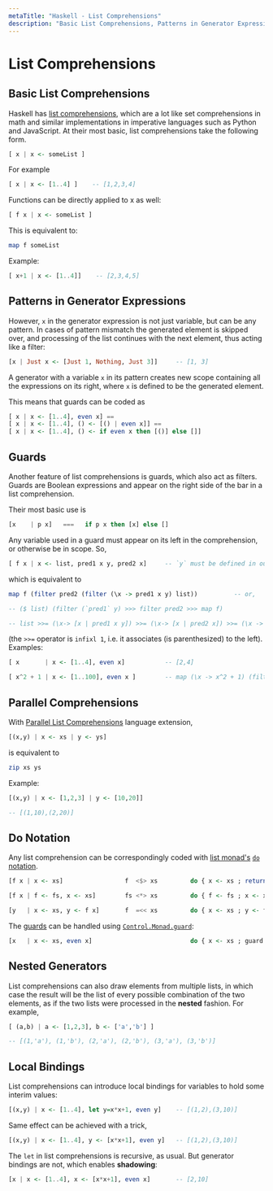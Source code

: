 ```yaml
---
metaTitle: "Haskell - List Comprehensions"
description: "Basic List Comprehensions, Patterns in Generator Expressions, Guards, Parallel Comprehensions, Do Notation, Nested Generators, Local Bindings"
---
```


# List Comprehensions




## Basic List Comprehensions


Haskell has [list comprehensions](https://www.haskell.org/onlinereport/haskell2010/haskellch3.html#x8-420003.11), which are a lot like set comprehensions in math and similar implementations in  imperative languages such as Python and JavaScript. At their most basic, list comprehensions take the following form.

```hs
[ x | x <- someList ]

```

For example

```hs
[ x | x <- [1..4] ]    -- [1,2,3,4]

```

Functions can be directly applied to x as well:

```hs
[ f x | x <- someList ]

```

This is equivalent to:

```hs
map f someList

```

Example:

```hs
[ x+1 | x <- [1..4]]    -- [2,3,4,5]

```



## Patterns in Generator Expressions


However, `x` in the generator expression is not just variable, but can be any pattern. In cases of pattern mismatch the generated element is skipped over, and processing of the list continues with the next element, thus acting like a filter:

```hs
[x | Just x <- [Just 1, Nothing, Just 3]]     -- [1, 3]

```

A generator with a variable `x` in its pattern creates new scope containing all the expressions on its right, where `x` is defined to be the generated element.

This means that guards can be coded as

```hs
[ x | x <- [1..4], even x] ==
[ x | x <- [1..4], () <- [() | even x]] ==
[ x | x <- [1..4], () <- if even x then [()] else []]

```



## Guards


Another feature of list comprehensions is guards, which also act as filters. Guards are Boolean expressions and appear on the right side of the bar in a list comprehension.

Their most basic use is

```hs
[x    | p x]   ===   if p x then [x] else []

```

Any variable used in a guard must appear on its left in the comprehension, or otherwise be in scope. So,

```hs
[ f x | x <- list, pred1 x y, pred2 x]     -- `y` must be defined in outer scope

```

which is equivalent to

```hs
map f (filter pred2 (filter (\x -> pred1 x y) list))          -- or,

-- ($ list) (filter (`pred1` y) >>> filter pred2 >>> map f)     

-- list >>= (\x-> [x | pred1 x y]) >>= (\x-> [x | pred2 x]) >>= (\x -> [f x])

```

(the `>>=` operator is `infixl 1`, i.e. it associates (is parenthesized) to the left). Examples:

```hs
[ x       | x <- [1..4], even x]           -- [2,4]

[ x^2 + 1 | x <- [1..100], even x ]        -- map (\x -> x^2 + 1) (filter even [1..100])

```



## Parallel Comprehensions


With [Parallel List Comprehensions](https://downloads.haskell.org/%7Eghc/latest/docs/html/users_guide/glasgow_exts.html#parallel-list-comprehensions) language extension,

```hs
[(x,y) | x <- xs | y <- ys]

```

is equivalent to

```hs
zip xs ys

```

Example:

```hs
[(x,y) | x <- [1,2,3] | y <- [10,20]] 

-- [(1,10),(2,20)]

```



## Do Notation


Any list comprehension can be correspondingly coded with [list monad's](http://stackoverflow.com/documentation/haskell/2968/monads/14170/list-monad#t=201608030840447565994) [`do` notation](http://stackoverflow.com/documentation/haskell/2968/monads/15585/do-notation#t=201608030840447565994).

```hs
[f x | x <- xs]                 f  <$> xs         do { x <- xs ; return (f x) }

[f x | f <- fs, x <- xs]        fs <*> xs         do { f <- fs ; x <- xs ; return (f x) }

[y   | x <- xs, y <- f x]       f  =<< xs         do { x <- xs ; y <- f x ; return y }

```

The [guards](https://stackoverflow.com/documentation/haskell/4970/list-comprehensions/17541/guards) can be handled using [`Control.Monad.guard`](https://hackage.haskell.org/package/base/docs/Control-Monad.html#v:guard):

```hs
[x   | x <- xs, even x]                           do { x <- xs ; guard (even x) ; return x }

```



## Nested Generators


List comprehensions can also draw elements from multiple lists, in which case the result will be the list of every possible combination of the two elements, as if the two lists were processed in the **nested** fashion. For example,

```hs
[ (a,b) | a <- [1,2,3], b <- ['a','b'] ]

-- [(1,'a'), (1,'b'), (2,'a'), (2,'b'), (3,'a'), (3,'b')]

```



## Local Bindings


List comprehensions can introduce local bindings for variables to hold some interim values:

```hs
[(x,y) | x <- [1..4], let y=x*x+1, even y]    -- [(1,2),(3,10)]

```

Same effect can be achieved with a trick,

```hs
[(x,y) | x <- [1..4], y <- [x*x+1], even y]   -- [(1,2),(3,10)]

```

The `let` in list comprehensions is recursive, as usual. But generator bindings are not, which enables **shadowing**:

```hs
[x | x <- [1..4], x <- [x*x+1], even x]       -- [2,10]

```

